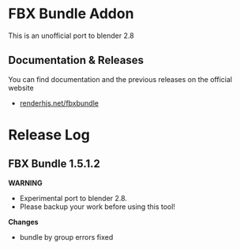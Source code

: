 

# FBX Bundle Addon #

This is an unofficial port to blender 2.8

## Documentation & Releases ##
You can find documentation and the previous releases on the official website

* [renderhjs.net/fbxbundle](http://renderhjs.net/fbxbundle)


# Release Log #

## FBX Bundle 1.5.1.2 ##

**WARNING**

* Experimental port to blender 2.8.
* Please backup your work before using this tool!


**Changes**

* bundle by group errors fixed


